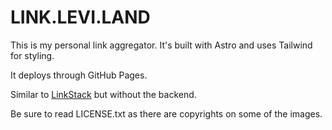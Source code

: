 # LINK.LEVI.LAND

This is my personal link aggregator.
It's built with Astro and uses Tailwind for styling.

It deploys through GitHub Pages.

Similar to [LinkStack](https://github.com/LinkStackOrg/LinkStack) but without the backend.

Be sure to read LICENSE.txt as there are copyrights on some of the images.